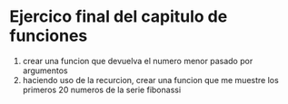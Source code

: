 # Ejercico final del capitulo de funciones
 1. crear una funcion que devuelva el numero menor pasado por argumentos
 2. haciendo uso de la recurcion, crear una funcion que me muestre los primeros 20 numeros de la serie fibonassi